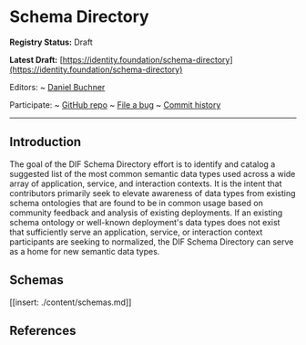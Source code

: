 Schema Directory
==================

**Registry Status:** Draft

**Latest Draft:**
  [https://identity.foundation/schema-directory](https://identity.foundation/schema-directory)

Editors:
~ [Daniel Buchner]([Block](https://block.xyz))

Participate:
~ [GitHub repo](https://github.com/decentralized-identity/schema-directory)
~ [File a bug](https://github.com/decentralized-identity/schema-directory/issues)
~ [Commit history](https://github.com/decentralized-identity/schema-directory/commits/master)

------------------------------------

## Introduction

The goal of the DIF Schema Directory effort is to identify and catalog a suggested list of the most 
common semantic data types used across a wide array of application, service, and interaction contexts. 
It is the intent that contributors primarily seek to elevate awareness of data types from existing 
schema ontologies that are found to be in common usage based on community feedback and analysis of 
existing deployments. If an existing schema ontology or well-known deployment's data types does 
not exist that sufficiently serve an application, service, or interaction context participants 
are seeking to normalized, the DIF Schema Directory can serve as a home for new semantic data types. 

## Schemas

[[insert: ./content/schemas.md]]

## References